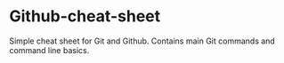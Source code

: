 # Github-cheat-sheet
Simple cheat sheet for Git and Github. Contains main Git commands and command line basics.

